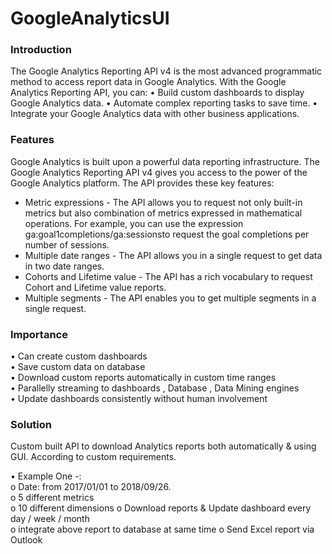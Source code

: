 # GoogleAnalyticsUI

### Introduction 
The Google Analytics Reporting API v4 is the most advanced programmatic method to access report data in Google Analytics. With the Google Analytics Reporting API, you can: 
• Build custom dashboards to display Google Analytics data. 
• Automate complex reporting tasks to save time.
• Integrate your Google Analytics data with other business applications. 
 
### Features 
Google Analytics is built upon a powerful data reporting infrastructure. The Google Analytics Reporting API v4 gives you access to the power of the Google Analytics platform. The API provides these key features: 
  - Metric expressions - The API allows you to request not only built-in metrics but also combination of metrics expressed in mathematical operations. For example, you can use the expression ga:goal1completions/ga:sessionsto request the goal completions per number of sessions. 
  - Multiple date ranges - The API allows you in a single request to get data in two date ranges. 
  - Cohorts and Lifetime value - The API has a rich vocabulary to request Cohort and Lifetime value reports. 
  - Multiple segments - The API enables you to get multiple segments in a single request. 
 
 
### Importance 
• Can create custom dashboards  
• Save custom data on database  
• Download custom reports automatically in custom time ranges  
• Parallelly streaming to dashboards , Database , Data Mining engines  
• Update dashboards consistently without human involvement  
 
 
### Solution  
Custom built API to download Analytics reports both automatically & using GUI. According to custom requirements.  
 
• Example One -:  
                o Date: from 2017/01/01  to  2018/09/26.  
                o 5 different metrics  
                o 10 different dimensions
                o Download reports & Update dashboard every day / week / month  
                o integrate above report to database at same time o Send Excel report via Outlook  
 
